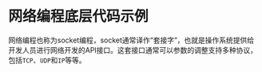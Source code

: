 # 网络编程底层代码示例

网络编程也称为socket编程，socket通常译作“套接字”，也就是操作系统提供给开发人员进行网络开发的API接口。这套接口通常可以参数的调整支持多种协议，包括`TCP`、`UDP`和`IP`等等。

